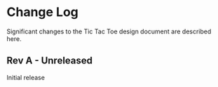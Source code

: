 # Change Log
Significant changes to the Tic Tac Toe design document are described here.


## Rev A - Unreleased
Initial release
